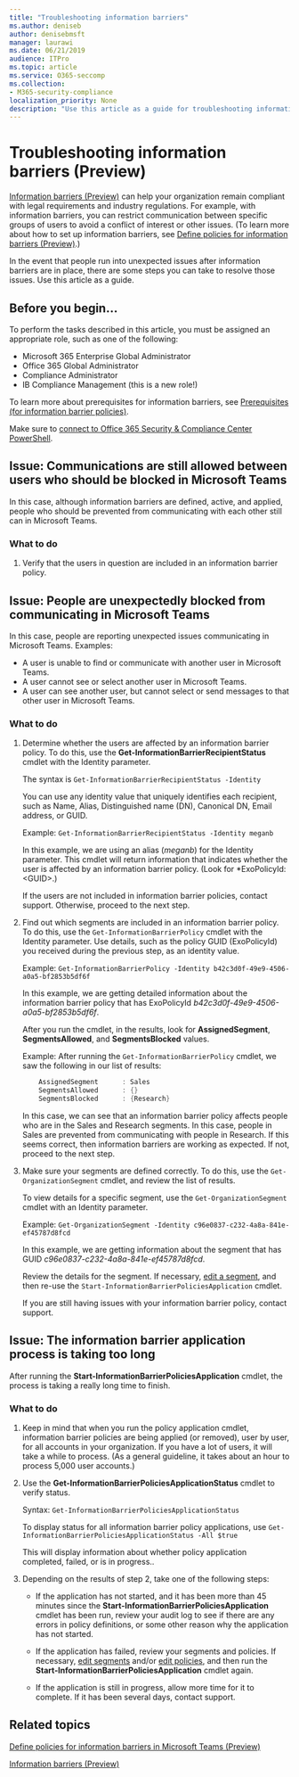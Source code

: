 ```yaml
---
title: "Troubleshooting information barriers"
ms.author: deniseb
author: denisebmsft
manager: laurawi
ms.date: 06/21/2019
audience: ITPro
ms.topic: article
ms.service: O365-seccomp
ms.collection:
- M365-security-compliance
localization_priority: None
description: "Use this article as a guide for troubleshooting information barriers."
---
```


# Troubleshooting information barriers (Preview)

[Information barriers (Preview)](information-barriers.md) can help your organization remain compliant with legal requirements and industry regulations. For example, with information barriers, you can restrict communication between specific groups of users to avoid a conflict of interest or other issues. (To learn more about how to set up information barriers, see [Define policies for information barriers (Preview)](information-barriers-policies.md).)

In the event that people run into unexpected issues after information barriers are in place, there are some steps you can take to resolve those issues. Use this article as a guide.


## Before you begin...

To perform the tasks described in this article, you must be assigned an appropriate role, such as one of the following:
- Microsoft 365 Enterprise Global Administrator
- Office 365 Global Administrator
- Compliance Administrator
- IB Compliance Management (this is a new role!)

To learn more about prerequisites for information barriers, see [Prerequisites (for information barrier policies)](information-barriers-policies.md#prerequisites).

Make sure to [connect to Office 365 Security & Compliance Center PowerShell](https://docs.microsoft.com/powershell/exchange/office-365-scc/connect-to-scc-powershell/connect-to-scc-powershell?view=exchange-ps).

## Issue: Communications are still allowed between users who should be blocked in Microsoft Teams

In this case, although information barriers are defined, active, and applied, people who should be prevented from communicating with each other still can in Microsoft Teams.

### What to do

1. Verify that the users in question are included in an information barrier policy. 

## Issue: People are unexpectedly blocked from communicating in Microsoft Teams 

In this case, people are reporting unexpected issues communicating in Microsoft Teams. Examples:
- A user is unable to find or communicate with another user in Microsoft Teams.
- A user cannot see or select another user in Microsoft Teams.
- A user can see another user, but cannot select or send messages to that other user in Microsoft Teams.

### What to do

1. Determine whether the users are affected by an information barrier policy. To do this, use the **Get-InformationBarrierRecipientStatus** cmdlet with the Identity parameter. 

    The syntax is `Get-InformationBarrierRecipientStatus -Identity`

    You can use any identity value that uniquely identifies each recipient, such as Name, Alias, Distinguished name (DN), Canonical DN, Email address, or GUID.

    Example: `Get-InformationBarrierRecipientStatus -Identity meganb`

    In this example, we are using an alias (*meganb*) for the Identity parameter. This cmdlet will return information that indicates whether the user is affected by an information barrier policy. (Look for *ExoPolicyId: \<GUID>.)

    If the users are not included in information barrier policies, contact support. Otherwise, proceed to the next step.

2. Find out which segments are included in an information barrier policy. To do this, use the `Get-InformationBarrierPolicy` cmdlet with the Identity parameter. Use details, such as the policy GUID (ExoPolicyId) you received during the previous step, as an identity value.

    Example: `Get-InformationBarrierPolicy -Identity b42c3d0f-49e9-4506-a0a5-bf2853b5df6f`

    In this example, we are getting detailed information about the information barrier policy that has ExoPolicyId *b42c3d0f-49e9-4506-a0a5-bf2853b5df6f*.
    
    After you run the cmdlet, in the results, look for **AssignedSegment**, **SegmentsAllowed**, and **SegmentsBlocked** values.

    Example: After running the `Get-InformationBarrierPolicy` cmdlet, we saw the following in our list of results:

    ```powershell
        AssignedSegment      : Sales
        SegmentsAllowed      : {}
        SegmentsBlocked      : {Research}
    ```
    In this case, we can see that an information barrier policy affects people who are in the Sales and Research segments. In this case, people in Sales are prevented from communicating with people in Research. If this seems correct, then information barriers are working as expected. If not, proceed to the next step.

4. Make sure your segments are defined correctly. To do this, use the `Get-OrganizationSegment` cmdlet, and review the list of results. 

    To view details for a specific segment, use the `Get-OrganizationSegment` cmdlet with an Identity parameter. 

    Example: `Get-OrganizationSegment -Identity c96e0837-c232-4a8a-841e-ef45787d8fcd`

    In this example, we are getting information about the segment that has GUID *c96e0837-c232-4a8a-841e-ef45787d8fcd*.

    Review the details for the segment. If necessary, [edit a segment](information-barriers-policies.md#edit-a-segment), and then re-use the `Start-InformationBarrierPoliciesApplication` cmdlet.

    If you are still having issues with your information barrier policy, contact support.
    
## Issue: The information barrier application process is taking too long

After running the **Start-InformationBarrierPoliciesApplication** cmdlet, the process is taking a really long time to finish.

### What to do

1. Keep in mind that when you run the policy application cmdlet, information barrier policies are being applied (or removed), user by user, for all accounts in your organization. If you have a lot of users, it will take a while to process. (As a general guideline, it takes about an hour to process 5,000 user accounts.) 

2. Use the **Get-InformationBarrierPoliciesApplicationStatus** cmdlet to verify status.

    Syntax: `Get-InformationBarrierPoliciesApplicationStatus`

    To display status for all information barrier policy applications, use `Get-InformationBarrierPoliciesApplicationStatus -All $true`

    This will display information about whether policy application completed, failed, or is in progress..

3. Depending on the results of step 2, take one of the following steps:

    - If the application has not started, and it has been more than 45 minutes since the **Start-InformationBarrierPoliciesApplication** cmdlet has been run, review your audit log to see if there are any errors in policy definitions, or some other reason why the application has not started.

    - If the application has failed, review your segments and policies. If necessary, [edit segments](information-barriers-policies.md#edit-a-segment) and/or [edit policies](information-barriers-policies.md#edit-a-policy), and then run the **Start-InformationBarrierPoliciesApplication** cmdlet again.

    - If the application is still in progress, allow more time for it to complete. If it has been several days, contact support.

## Related topics

[Define policies for information barriers in Microsoft Teams (Preview)](information-barriers-policies.md)

[Information barriers (Preview)](information-barriers.md)



